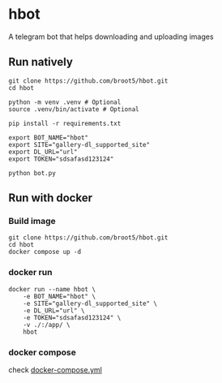 # hbot
A telegram bot that helps downloading and uploading images

## Run natively
```console
git clone https://github.com/broot5/hbot.git
cd hbot

python -m venv .venv # Optional
source .venv/bin/activate # Optional

pip install -r requirements.txt

export BOT_NAME="hbot"
export SITE="gallery-dl_supported_site"
export DL_URL="url"
export TOKEN="sdsafasd123124"

python bot.py
```

## Run with docker
### Build image
```console
git clone https://github.com/broot5/hbot.git
cd hbot
docker compose up -d
```

### docker run
```console
docker run --name hbot \
    -e BOT_NAME="hbot" \
    -e SITE="gallery-dl_supported_site" \
    -e DL_URL="url" \
    -e TOKEN="sdsafasd123124" \
    -v ./:/app/ \
    hbot
```

### docker compose
check [docker-compose.yml](./docker-compose.yml)
